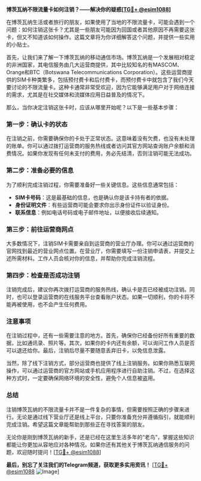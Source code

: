 **博茨瓦纳不限流量卡如何注销？——解决你的疑惑[[TG💪+ @esim1088](https://t.me/s/esim1088)]**

在博茨瓦纳生活或者旅行的朋友，如果使用了当地的不限流量卡，可能会遇到一个问题：如何注销这张卡？尤其是一些朋友可能因为回国或者其他原因不再需要这张卡，但又不知道该如何操作。这篇文章将为你详细解答这个问题，并提供一些实用的小贴士。

首先，让我们来了解一下博茨瓦纳的移动通信市场。博茨瓦纳是一个发展相对稳定的非洲国家，其电信服务由几大运营商提供，其中比较知名的有MASCOM、Orange和BTC（Botswana Telecommunications Corporation）。这些运营商提供的SIM卡种类繁多，包括预付费卡和后付费卡，而预付费卡中就包含了我们今天要讨论的不限流量卡。这种卡通常非常受欢迎，因为它能够满足用户对于网络连接的需求，尤其是在社交媒体和流媒体应用日益普及的情况下。

那么，当你决定注销这张卡时，应该从哪里开始呢？以下是一些基本步骤：

### **第一步：确认卡的状态**
在注销之前，你需要确保你的卡处于正常状态。这意味着没有欠费，也没有未处理的账单。你可以通过拨打运营商的服务热线或者访问其官方网站查询账户余额和消费情况。如果你发现有任何未支付的费用，务必先结清，否则注销可能无法成功。

### **第二步：准备必要的信息**
为了顺利完成注销过程，你需要准备好一些关键信息。这些信息通常包括：
- **SIM卡号码**：这是最基础的信息，也是确认你是该卡持有者的依据。
- **身份证明文件**：有些运营商可能会要求你出示身份证件以验证身份。
- **联系信息**：例如电话号码或电子邮件地址，以便接收后续通知。

### **第三步：前往运营商网点**
大多数情况下，注销SIM卡需要亲自到运营商的营业厅办理。你可以通过运营商的官网找到最近的营业网点位置。在营业厅，你需要填写一份注销申请表，并提交上述所需材料。工作人员会核对你的信息，并帮助你完成注销流程。

### **第四步：检查是否成功注销**
注销完成后，建议你再次拨打运营商的服务热线，确认卡是否已经被成功注销。同时，也可以登录运营商的在线服务平台查看账户状态。如果一切顺利，你的卡将不能再被使用，也不会产生任何费用。

### **注意事项**
在注销过程中，还有一些需要注意的地方。首先，确保你已经备份好所有重要的数据，比如通讯录、照片等。其次，如果你的卡内还有余额，可以询问工作人员是否可以退还给你。最后，注销后尽量不要随意丢弃旧卡，以免信息泄露。

当然，除了线下注销方式，部分运营商也提供了线上注销服务。如果你熟悉互联网操作，可以通过运营商的官方网站或手机应用程序进行自助注销。不过，在选择这种方式时，一定要确保网络环境的安全性，避免个人信息被盗用。

### **总结**
注销博茨瓦纳的不限流量卡并不是一件复杂的事情，但需要按照正确的步骤来进行。无论是通过线下营业厅还是线上平台，只要你准备充分并遵循指引，就能顺利完成注销。希望这篇文章能帮助到那些正在寻找答案的朋友。

无论你是刚到博茨瓦纳的新手，还是已经在这里生活多年的“老鸟”，掌握这些知识都能让你更加从容地应对各种情况。如果你还有其他关于博茨瓦纳通信服务的问题，欢迎随时提问！[[TG💪+ @esim1088](https://t.me/s/esim1088)]

**最后，别忘了关注我们的Telegram频道，获取更多实用资讯！** [[TG💪+ @esim1088](https://t.me/s/esim1088) ![Image](https://i.postimg.cc/4NQfJmqS/Snipaste-2025-05-13-00-14-12.png)]